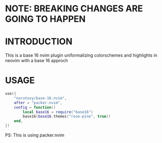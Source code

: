 # NOTE: BREAKING CHANGES ARE GOING TO HAPPEN

# INTRODUCTION

This is a base 16 nvim plugin uniformalizing colorschemes and highlights in neovim with a base 16 approch

# USAGE
```lua
use({
	"narutoxy/base-16.nvim",
	after = "packer.nvim",
	config = function()
		local base16 = require("base16")
		base16(base16.themes("rose-pine", true))
	end,
})

```
PS: This is using packer.nvim
